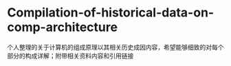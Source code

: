 # Compilation-of-historical-data-on-comp-architecture
个人整理的关于计算机的组成原理以其相关历史成因内容，希望能够细致的对每个部分的构成详解；附带相关资料内容和引用链接

